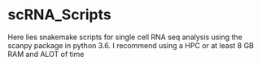 # scRNA_Scripts
Here lies snakemake scripts for single cell RNA seq analysis using the scanpy package in python 3.6. I recommend using a HPC or at least 8 GB RAM and ALOT of time
